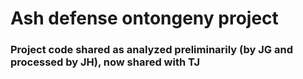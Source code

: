 # Ash defense ontongeny project

### Project code shared as analyzed preliminarily (by JG and processed by JH), now shared with TJ